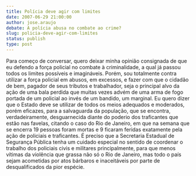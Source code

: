 ```yaml
---
title: Polícia deve agir com limites
date: 2007-06-29 21:00:00
author: jose.araujo
debate: A polícia abusa no combate ao crime?
slug: policia-deve-agir-com-limites
status: publish 
type: post
---
```


Para começo de conversar, quero deixar minha opinião consignada de que eu defendo a força policial no combate à criminalidade, a qual já passou todos os limites possíveis e imagináveis. Porém, sou totalmente contra utilizar a força policial em abusos, em excessos, e fazer com que o cidadão de bem, pagador de seus tributos e trabalhador, seja o principal alvo da ação de uma bala perdida que muitas vezes advém de uma arma de fogo portada de um policial ao invés de um bandido, um marginal. Eu quero dizer que o Estado deve se utilizar de todos os meios adequados e moderados, porém eficazes, para a salvaguarda da população, que se encontra, verdadeiramente, desguarnecida diante do poderio dos traficantes que estão nas favelas, citando o caso do Rio de Janeiro, em que na semana que se encerra 19 pessoas foram mortas e 9 ficaram feridas exatamente pela ação de policiais e traficantes. É preciso que a Secretaria Estadual de Segurança Pública tenha um cuidado especial no sentido de coordenar o trabalho dos policiais civis e militares principalmente, para que menos vítimas da violência que grassa não só o Rio de Janeiro, mas todo o país sejam acometidas por atos bárbaros e inaceitáveis por parte de desqualificados da pior espécie.
